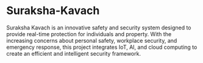 # Suraksha-Kavach
Suraksha Kavach is an innovative safety and security system designed to provide real-time protection for individuals and property. With the increasing concerns about personal safety, workplace security, and emergency response, this project integrates IoT, AI, and cloud computing to create an efficient and intelligent security framework.

